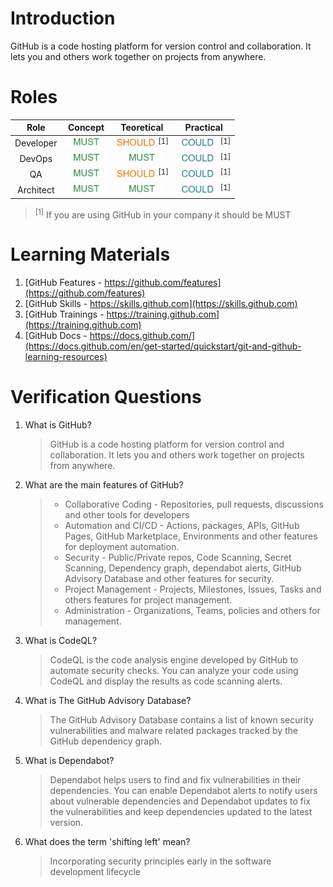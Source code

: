 # Introduction

GitHub is a code hosting platform for version control and collaboration. It lets you and others work together on projects from anywhere.

# Roles

|   Role    |                                  Concept                                   |                                         Teoretical                                          |                                         Practical                                          |
| :-------: | :------------------------------------------------------------------------: | :-----------------------------------------------------------------------------------------: | :----------------------------------------------------------------------------------------: |
| Developer | <img src="./../../../../.attachments/global/text-must.png" height="13px"/> | <img src="./../../../../.attachments/global/text-should.png" height="13px"/> <sup>[1]</sup> | <img src="./../../../../.attachments/global/text-could.png" height="13px"/> <sup>[1]</sup> |
|  DevOps   | <img src="./../../../../.attachments/global/text-must.png" height="13px"/> |         <img src="./../../../../.attachments/global/text-must.png" height="13px"/>          | <img src="./../../../../.attachments/global/text-could.png" height="13px"/> <sup>[1]</sup> |
|    QA     | <img src="./../../../../.attachments/global/text-must.png" height="13px"/> | <img src="./../../../../.attachments/global/text-should.png" height="13px"/> <sup>[1]</sup> | <img src="./../../../../.attachments/global/text-could.png" height="13px"/> <sup>[1]</sup> |
| Architect | <img src="./../../../../.attachments/global/text-must.png" height="13px"/> |         <img src="./../../../../.attachments/global/text-must.png" height="13px"/>          | <img src="./../../../../.attachments/global/text-could.png" height="13px"/> <sup>[1]</sup> |

 > <sup>[1]</sup> If you are using GitHub in your company it should be MUST

# Learning Materials

1. [GitHub Features - https://github.com/features](https://github.com/features)
1. [GitHub Skills - https://skills.github.com](https://skills.github.com)
1. [GitHub Trainings - https://training.github.com](https://training.github.com)
2. [GitHub Docs - https://docs.github.com/](https://docs.github.com/en/get-started/quickstart/git-and-github-learning-resources)

# Verification Questions

1. What is GitHub?
    > GitHub is a code hosting platform for version control and collaboration. It lets you and others work together on projects from anywhere.
2. What are the main features of GitHub?
    > * Collaborative Coding - Repositories, pull requests, discussions and other tools for developers
    > * Automation and CI/CD - Actions, packages, APIs, GitHub Pages, GitHub Marketplace, Environments and other features for deployment automation.
    > * Security - Public/Private repos, Code Scanning, Secret Scanning, Dependency graph, dependabot alerts, GitHub Advisory Database and other features for security. 
    > * Project Management - Projects, Milestones, Issues, Tasks and others features for project management. 
    > * Administration - Organizations, Teams, policies and others for management. 
3. What is CodeQL?
    > CodeQL is the code analysis engine developed by GitHub to automate security checks. You can analyze your code using CodeQL and display the results as code scanning alerts.
4. What is The GitHub Advisory Database?
    > The GitHub Advisory Database contains a list of known security vulnerabilities and malware related packages tracked by the GitHub dependency graph. 
5. What is Dependabot?
    > Dependabot helps users to find and fix vulnerabilities in their dependencies. You can enable Dependabot alerts to notify users about vulnerable dependencies and Dependabot updates to fix the vulnerabilities and keep dependencies updated to the latest version.
6. What does the term 'shifting left' mean?
    > Incorporating security principles early in the software development lifecycle
